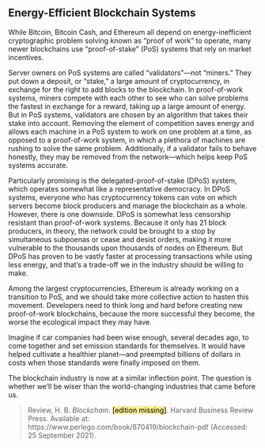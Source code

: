 ## Energy-Efficient Blockchain Systems

While Bitcoin, Bitcoin Cash, and Ethereum all depend on energy-inefficient cryptographic problem solving known as “proof of work” to operate, many newer blockchains use “proof-of-stake” (PoS) systems that rely on market incentives. 

Server owners on PoS systems are called “validators”—not “miners.” They put down a deposit, or “stake,” a large amount of cryptocurrency, in exchange for the right to add blocks to the blockchain. In proof-of-work systems, miners compete with each other to see who can solve problems the fastest in exchange for a reward, taking up a large amount of energy. But in PoS systems, validators are chosen by an algorithm that takes their stake into account. Removing the element of competition saves energy and allows each machine in a PoS system to work on one problem at a time, as opposed to a proof-of-work system, in which a plethora of machines are rushing to solve the same problem. Additionally, if a validator fails to behave honestly, they may be removed from the network—which helps keep PoS systems accurate.

Particularly promising is the delegated-proof-of-stake (DPoS) system, which operates somewhat like a representative democracy. In DPoS systems, everyone who has cryptocurrency tokens can vote on which servers become block producers and manage the blockchain as a whole. However, there is one downside. DPoS is somewhat less censorship resistant than proof-of-work systems. Because it only has 21 block producers, in theory, the network could be brought to a stop by simultaneous subpoenas or cease and desist orders, making it more vulnerable to the thousands upon thousands of nodes on Ethereum. But DPoS has proven to be vastly faster at processing transactions while using less energy, and that’s a trade-off we in the industry should be willing to make.

Among the largest cryptocurrencies, Ethereum is already working on a transition to PoS, and we should take more collective action to hasten this movement. Developers need to think long and hard before creating new proof-of-work blockchains, because the more successful they become, the worse the ecological impact they may have.

Imagine if car companies had been wise enough, several decades ago, to come together and set emission standards for themselves. It would have helped cultivate a healthier planet—and preempted billions of dollars in costs when those standards were finally imposed on them. 

The blockchain industry is now at a similar inflection point. The question is whether we’ll be wiser than the world-changing industries that came before us.

><div class="csl-entry">Review, H. B. <i>Blockchain</i>. <span style="background-color:#FEED9D;border-radius:4px;color:black;">[edition missing]</span>. Harvard Business Review Press. Available at: https://www.perlego.com/book/870419/blockchain-pdf (Accessed: 25 September 2021).</div>